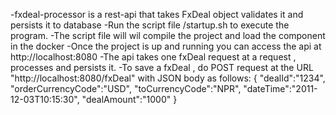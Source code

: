 -fxdeal-processor is a rest-api that takes FxDeal object validates it and persists it to database
-Run the script file /startup.sh to execute the program.
    -The script file will wil compile the project and load the component in the docker
-Once the project is up and running you can access the api at http://localhost:8080
    -The api takes one fxDeal request at a request , processes and persists it.
    -To save a fxDeal , do POST request at the URL "http://localhost:8080/fxDeal" with JSON body as follows:
        {
            "dealId":"1234",
            "orderCurrencyCode":"USD",
            "toCurrencyCode":"NPR",
            "dateTime":"2011-12-03T10:15:30",
            "dealAmount":"1000"
        }